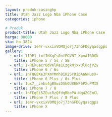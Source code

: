 ```yaml
---
layout: produk-casinghp
title: Utah Jazz Logo Nba iPhone Case
categories: iphone

# Produk
product-title: Utah Jazz Logo Nba iPhone Case
harga: 90000
sku: hn-3824
image-drive: 1e4r-vxxixVOMQjo7j73nGFDGyqasqgps
gallery:
  - url: 1I9P1_txfIHXqCs0nfEOVNT_XpmAIRDGN
    title: iPhone 5 / 5s / SE
  - url: 1-REkuacrOdVKlRe1CzgkMjxxUl6qjVZy
    title: iPhone 6 / 6s
  - url: 1nTQGBXe3PXmYMnh8iK2SYDipAaNNusX-
    title: iPhone 6 Plus / 6s Plus
  - url: 1ux7__znbu4gBGwiDSkGU8EWF6PXuPMI8
    title: iPhone 7 / 8
  - url: 1nFEqEi5ZEucRzQfdqRboPA-Nq4ZGEnCL
    title: iPhone 7 Plus / 8 Plus
  - url: 1e4r-vxxixVOMQjo7j73nGFDGyqasqgps
    title: iPhone X
---
```


